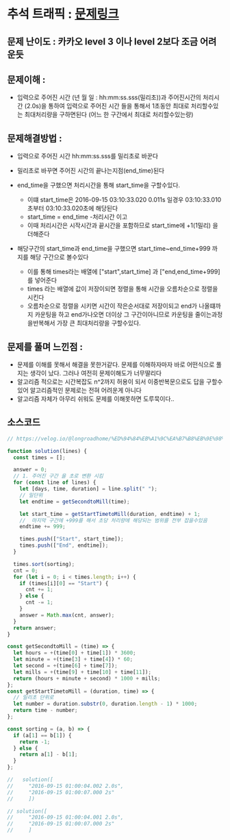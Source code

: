 # 추석 트래픽 : [문제링크](https://programmers.co.kr/learn/courses/30/lessons/17676)

## 문제 난이도 : 카카오 level 3 이나 level 2보다 조금 어려운듯

## 문제이해 :

- 입력으로 주어진 시간 (년 월 일 : hh:mm:ss.sss(밀리초))과 주어진시간의 처리시간 (2.0s)을 통하여 입력으로 주어진 시간 들을 통해서 1초동안 최대로 처리할수있는 최대처리량을 구하면된다 (어느 한 구간에서 최대로 처리할수있는량)

## 문제해결방법 :

- 입력으로 주어진 시간 hh:mm:ss.sss를 밀리초로 바꾼다
- 밀리초로 바꾸면 주어진 시간의 끝나는지점(end_time)된다
- end_time을 구했으면 처리시간을 통해 start_time을 구할수있다.

  - 이떄 start_time은 2016-09-15 03:10:33.020 0.011s 일경우 03:10:33.010초부터 03:10:33.020초에 해당된다
  - start_time = end_time -처리시간 이고
  - 이때 처리시간은 시작시간과 끝시간을 포함하므로 start_time에 +1(1밀리) 을 더해준다

- 해당구간의 start_time과 end_time을 구했으면 start_time~end_time+999 까지를 해당 구간으로 볼수있다
  - 이를 통해 times라는 배열에 ["start",start_time] 과 ["end,end_time+999]를 넣어준다
  - times 라는 배열에 값이 저장이되면 정렬을 통해 시간을 오름차순으로 정렬을 시킨다
  - 오름차순으로 정렬을 시키면 시간이 작은순서대로 저장이되고 end가 나올떄까지 카운팅을 하고 end가나오면 더이상 그 구간이아니므로 카운팅을 줄이는과정을반복해서 가장 큰 최대처리량을 구할수있다.

## 문제를 풀며 느낀점 :

- 문제를 이해를 못해서 해결을 못한거같다. 문제를 이해하자마자 바로 어떤식으로 풀지는 생각이 났다. 그러나 여전히 문제이해도가 너무딸리다
- 알고리즘 적으로는 시간복잡도 n^2까지 허용이 되서 이중반복문으로도 답을 구할수 있어 알고리즘적인 문제로는 전혀 어려운게 아니다
- 알고리즘 자체가 아무리 쉬워도 문제를 이해못하면 도루묵이다..

## 소스코드

```js
// https://velog.io/@longroadhome/%ED%94%84%EB%A1%9C%EA%B7%B8%EB%9E%98%EB%A8%B8%EC%8A%A4-LV.3-%EC%B6%94%EC%84%9D-%ED%8A%B8%EB%9E%98%ED%94%BD-JS 참조

function solution(lines) {
  const times = [];

  answer = 0;
  // 1. 주어진 구간 을 초로 변환 시킴
  for (const line of lines) {
    let [days, time, duration] = line.split(" ");
    // 밀단위
    let endtime = getSecondtoMill(time);

    let start_time = getStartTimetoMill(duration, endtime) + 1;
    //  마지막 구간에 +999를 해서 초당 처리량에 해당되는 범위를 전부 잡을수있음
    endtime += 999;

    times.push(["Start", start_time]);
    times.push(["End", endtime]);
  }

  times.sort(sorting);
  cnt = 0;
  for (let i = 0; i < times.length; i++) {
    if (times[i][0] == "Start") {
      cnt += 1;
    } else {
      cnt -= 1;
    }
    answer = Math.max(cnt, answer);
  }
  return answer;
}

const getSecondtoMill = (time) => {
  let hours = +(time[0] + time[1]) * 3600;
  let minute = +(time[3] + time[4]) * 60;
  let second = +(time[6] + time[7]);
  let mills = +(time[9] + time[10] + time[11]);
  return (hours + minute + second) * 1000 + mills;
};
const getStartTimetoMill = (duration, time) => {
  // 밀리초 단위로
  let number = duration.substr(0, duration.length - 1) * 1000;
  return time - number;
};

const sorting = (a, b) => {
  if (a[1] == b[1]) {
    return -1;
  } else {
    return a[1] - b[1];
  }
};

//   solution([
//     "2016-09-15 01:00:04.002 2.0s",
//     "2016-09-15 01:00:07.000 2s"
//     ])

// solution([
//     "2016-09-15 01:00:04.001 2.0s",
//     "2016-09-15 01:00:07.000 2s"
//     ]
```
